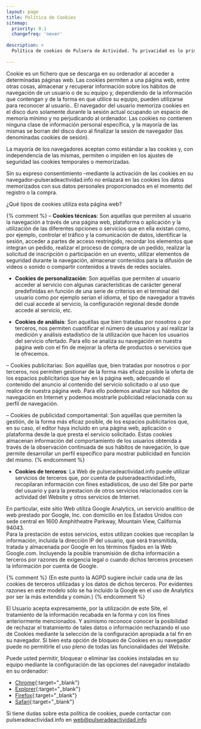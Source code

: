 ```yaml
---
layout: page
title: Política de Cookies
sitemap:
  priority: 0.1
  changefreq: 'never'
  
description: >
  Política de cookies de Pulsera de Actividad. Tu privacidad es lo primero.
  
---
```


Cookie es un fichero que se descarga en su ordenador al acceder a determinadas páginas web. 
Las cookies permiten a una página web, entre otras cosas, almacenar y recuperar información 
sobre los hábitos de navegación de un usuario o de su equipo y, dependiendo de la información 
que contengan y de la forma en que utilice su equipo, pueden utilizarse para reconocer al usuario.. 
El navegador del usuario memoriza cookies en el disco duro solamente durante la sesión actual 
ocupando un espacio de memoria mínimo y no perjudicando al ordenador. 
Las cookies no contienen ninguna clase de información personal específica, y la mayoría de 
las mismas se borran del disco duro al finalizar la sesión de navegador (las denominadas cookies de sesión).

La mayoría de los navegadores aceptan como estándar a las cookies y, con independencia de las mismas, 
permiten o impiden en los ajustes de seguridad las cookies temporales o memorizadas.

Sin su expreso consentimiento –mediante la activación de las cookies en su navegador–pulseradeactividad.info
no enlazará en las cookies los datos memorizados con sus datos personales proporcionados 
en el momento del registro o la compra.

¿Qué tipos de cookies utiliza esta página web?

{% comment %}
– **Cookies técnicas**: Son aquéllas que permiten al usuario la navegación a través de una página web, 
plataforma o aplicación y la utilización de las diferentes opciones o servicios que en ella existan como, 
por ejemplo, controlar el tráfico y la comunicación de datos, identificar la sesión, 
acceder a partes de acceso restringido, recordar los elementos que integran un pedido, realizar el proceso de compra de un pedido, realizar la solicitud de inscripción o participación en un evento, utilizar elementos de seguridad durante la navegación, almacenar contenidos para la difusión de videos o sonido o compartir contenidos a través de redes sociales.

- **Cookies de personalización**: 
Son aquéllas que permiten al usuario acceder al servicio 
con algunas características de carácter general predefinidas en función de una serie 
de criterios en el terminal del usuario como por ejemplo serian el idioma, 
el tipo de navegador a través del cual accede al servicio, 
la configuración regional desde donde accede al servicio, etc.

- **Cookies de análisis**: 
Son aquéllas que bien tratadas por nosotros o por terceros, 
nos permiten cuantificar el número de usuarios y así realizar la medición y 
análisis estadístico de la utilización que hacen los usuarios del servicio ofertado. 
Para ello se analiza su navegación en nuestra página web con el fin de mejorar 
la oferta de productos o servicios que le ofrecemos.

– Cookies publicitarias: Son aquéllas que, bien tratadas por nosotros o por terceros, nos permiten gestionar de la forma más eficaz posible la oferta de los espacios publicitarios que hay en la página web, adecuando el contenido del anuncio al contenido del servicio solicitado o al uso que realice de nuestra página web. Para ello podemos analizar sus hábitos de navegación en Internet y podemos mostrarle publicidad relacionada con su perfil de navegación.

– Cookies de publicidad comportamental: Son aquéllas que permiten la gestión, de la forma más eficaz posible, de los espacios publicitarios que, en su caso, el editor haya incluido en una página web, aplicación o plataforma desde la que presta el servicio solicitado. Estas cookies almacenan información del comportamiento de los usuarios obtenida a través de la observación continuada de sus hábitos de navegación, lo que permite desarrollar un perfil específico para mostrar publicidad en función del mismo.
{% endcomment %}

- **Cookies de terceros**: 
La Web de pulseradeactividad.info puede utilizar servicios de terceros que, 
por cuenta de pulseradeactividad.info, recopilaran información con fines estadísticos, 
de uso del Site por parte del usuario y para la prestacion de otros servicios relacionados 
con la actividad del Website y otros servicios de Internet.

En particular, este sitio Web utiliza Google Analytics, un servicio analítico 
de web prestado por Google, Inc. con domicilio en los Estados Unidos con sede 
central en 1600 Amphitheatre Parkway, Mountain View, California 94043.  
Para la prestación de estos servicios, estos utilizan cookies que recopilan 
la información, incluida la dirección IP del usuario, que será transmitida, 
tratada y almacenada por Google en los términos fijados en la Web Google.com. 
Incluyendo la posible transmisión de dicha información a terceros por razones 
de exigencia legal o cuando dichos terceros procesen la información por cuenta 
de Google.


{% comment %}
(En este punto la AGPD sugiere incluir cada una de las cookies de terceros 
utilizadas y los datos de dichos terceros. Por evidentes razones en este 
modelo sólo se ha incluido la Google en el uso de Analytics por ser 
la más extendida y común.)
{% endcomment %}

El Usuario acepta expresamente, por la utilización de este Site, el tratamiento 
de la información recabada en la forma y con los fines anteriormente 
mencionados. Y asimismo reconoce conocer la posibilidad de rechazar el 
tratamiento de tales datos o información rechazando el uso de Cookies 
mediante la selección de la configuración apropiada a tal fin en su navegador. 
Si bien esta opción de bloqueo de Cookies en su navegador puede no permitirle 
el uso pleno de todas las funcionalidades del Website.

Puede usted permitir, bloquear o eliminar las cookies instaladas en su 
equipo mediante la configuración de las opciones del navegador 
instalado en su ordenador:

- [Chrome](https://support.google.com/chrome/answer/95647?hl=es){:target="_blank"}
- [Explorer](https://support.microsoft.com/es-es/help/278835/how-to-delete-cookie-files-in-internet-explorer){:target="_blank"}
- [Firefox](https://support.mozilla.org/es/kb/Borrar%20cookies){:target="_blank"}
- [Safari](https://support.apple.com/es-es/guide/safari/sfri11471/mac){:target="_blank"}

Si tiene dudas sobre esta política de cookies, puede contactar con 
pulseradeactividad.info en web@pulseradeactividad.info
